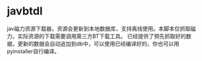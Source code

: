# javbtdl
jav磁力资源下载器，资源会更新到本地数据库，支持离线使用。本脚本仅抓取磁力，实际资源的下载需要调用第三方BT下载工具。
已经提供了预先抓取好的数据，更新的数据会自动追加到db中，可以使用已经编译好的，你也可以用pyinstaller自行编译。
